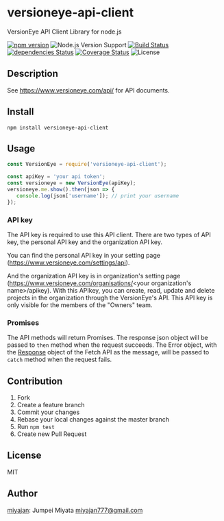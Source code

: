 # versioneye-api-client

VersionEye API Client Library for node.js

[![npm version](https://img.shields.io/npm/v/versioneye-api-client.svg)](https://www.npmjs.com/package/versioneye-api-client)
![Node.js Version Support](https://img.shields.io/badge/Node.js%20support-v4,v6-brightgreen.svg)
[![Build Status](https://travis-ci.org/miyajan/versioneye-api-client.svg?branch=master)](https://travis-ci.org/miyajan/versioneye-api-client)
[![dependencies Status](https://david-dm.org/miyajan/versioneye-api-client/status.svg)](https://david-dm.org/miyajan/versioneye-api-client)
[![Coverage Status](https://coveralls.io/repos/github/miyajan/versioneye-api-client/badge.svg?branch=master)](https://coveralls.io/github/miyajan/versioneye-api-client?branch=master)
![License](https://img.shields.io/npm/l/versioneye-api-client.svg)

## Description

See https://www.versioneye.com/api/ for API documents.

## Install

```
npm install versioneye-api-client
```

## Usage

```javascript
const VersionEye = require('versioneye-api-client');

const apiKey = 'your api token';
const versioneye = new VersionEye(apiKey);
versioneye.me.show().then(json => {
   console.log(json['username']); // print your username 
});
```

### API key

The API key is required to use this API client. There are two types of API key, the personal API key and the organization API key.

You can find the personal API key in your setting page (https://www.versioneye.com/settings/api).

And the organization API key is in organization's setting page (https://www.versioneye.com/organisations/<your organization's name>/apikey). With this APIkey, you can create, read, update and delete projects in the organization through the VersionEye's API. This API key is only visible for the members of the "Owners" team.

### Promises

The API methods will return Promises. The response json object will be passed to ```then``` method when the request succeeds. The Error object, with the [Response](https://developer.mozilla.org/en/docs/Web/API/Response) object of the Fetch API as the message, will be passed to ```catch``` method when the request fails.

## Contribution

1. Fork
2. Create a feature branch
3. Commit your changes
4. Rebase your local changes against the master branch
5. Run `npm test`
6. Create new Pull Request

## License

MIT

## Author

[miyajan](https://github.com/miyajan): Jumpei Miyata miyajan777@gmail.com
